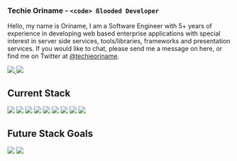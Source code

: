 ### Techie Oriname - <code>\<code\> ßlooded Developer</code>

<p>Hello, my name is Oriname, I am a Software Engineer with 5+ years of experience in developing web based enterprise applications with special interest in server side services, tools/libraries, frameworks and presentation services. If you would like to chat, please send me a message on here, or find me on Twitter at <a href="http://www.twitter.com/techieoriname">@techieoriname</a>.</p>
  <a href="https://github.com/xpresserjs/framework">
    <img src="https://github-readme-stats.vercel.app/api/pin/?username=techieoriname&repo=framework">
  </a>
  <a href="https://github.com/techieoriname/vue3-Phone-Number-Input">
    <img src="https://github-readme-stats.vercel.app/api/pin/?username=techieoriname&repo=vue3-Phone-Number-Input">
  </a>

## Current Stack

<img src="https://img.shields.io/badge/flutter-045697?logo=flutter&logoColor=black&style=for-the-badge"> <img src="https://img.shields.io/badge/JavaScript-F7DF1E?logo=JavaScript&logoColor=black&style=for-the-badge"> <img src="https://img.shields.io/badge/Typescript-2E74BE?logo=typescript&logoColor=white&style=for-the-badge"> <img src="https://img.shields.io/badge/Tailwind CSS-38B2AC?logo=Tailwind-CSS&logoColor=black&style=for-the-badge"> <img src="https://img.shields.io/badge/Bootstrap-563D7C?logo=bootstrap&logoColor=white&style=for-the-badge"> <img src="https://img.shields.io/badge/Vue-41B883?logo=vuedotjs&logoColor=black&style=for-the-badge"> <img src="https://img.shields.io/badge/react-5ED2F3?logo=react&logoColor=black&style=for-the-badge"> <img src="https://img.shields.io/badge/Nodejs-68A063?logo=nodedotjs&logoColor=black&style=for-the-badge"> <img src="https://img.shields.io/badge/react%20native-5ED2F3?logo=react&logoColor=black&style=for-the-badge">


## Future Stack Goals
<img src="https://img.shields.io/badge/RUST-000101?logo=rust&logoColor=white&style=for-the-badge"> <img src="https://img.shields.io/badge/Go-06A7D0?logo=go&logoColor=white&style=for-the-badge">
